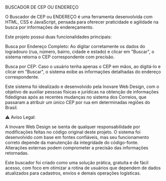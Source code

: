 BUSCADOR DE CEP OU ENDEREÇO

O Buscador de CEP ou ENDEREÇO é uma ferramenta desenvolvida com HTML, CSS e JavaScript, pensada para oferecer praticidade e agilidade na busca por informações de endereçamento.

Este projeto possui duas funcionalidades principais:

Busca por Endereço Completo: Ao digitar corretamente os dados do logradouro (rua, número, bairro, cidade e estado) e clicar em "Buscar", o sistema retorna o CEP correspondente com precisão.

Busca por CEP: Caso o usuário tenha apenas o CEP em mãos, ao digitá-lo e clicar em "Buscar", o sistema exibe as informações detalhadas do endereço correspondente.

Este sistema foi idealizado e desenvolvido pela Inovare Web Design, com o objetivo de auxiliar pessoas físicas e jurídicas na obtenção de informações fidedignas após as recentes mudanças no sistema dos Correios, que passaram a atribuir um único CEP por rua em determinadas regiões do Brasil.

⚠️ Aviso Legal:

A Inovare Web Design se isenta de qualquer responsabilidade por modificações feitas no código original deste projeto. O sistema foi desenvolvido com base em fontes confiáveis, mas seu funcionamento correto depende da manutenção da integridade do código-fonte. Alterações externas podem comprometer a precisão das informações retornadas.

Este buscador foi criado como uma solução prática, gratuita e de fácil acesso, com foco em otimizar a rotina de usuários que dependem de dados atualizados para cadastros, envios e demais operações logísticas.

